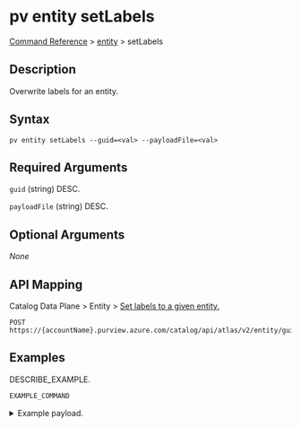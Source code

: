 # pv entity setLabels
[Command Reference](../../../README.md#command-reference) > [entity](./main.md) > setLabels

## Description
Overwrite labels for an entity.

## Syntax
```
pv entity setLabels --guid=<val> --payloadFile=<val>
```

## Required Arguments
`guid` (string)
DESC.

`payloadFile` (string)
DESC.

## Optional Arguments
*None*

## API Mapping
Catalog Data Plane > Entity > [Set labels to a given entity.](https://docs.microsoft.com/en-us/rest/api/purview/catalogdataplane/entity/set-labels)
```
POST https://{accountName}.purview.azure.com/catalog/api/atlas/v2/entity/guid/{guid}/labels
```

## Examples
DESCRIBE_EXAMPLE.
```powershell
EXAMPLE_COMMAND
```
<details><summary>Example payload.</summary>
<p>

```json
PASTE_JSON_HERE
```
</p>
</details>